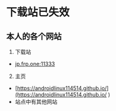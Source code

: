 # 下载站已失效
## 本人的各个网站
1. 下载站
- [jp.frp.one:11333](http://jp.frp.one:11333)
2. 主页
- [https://androidlinux114514.github.io/](https://androidlinux114514.github.io/ )
- 站点中有其他网站
